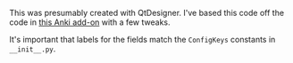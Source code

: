 This was presumably created with QtDesigner. I've based this code off the code
in [this Anki
add-on](https://github.com/kelciour/batch-download-pictures-from-google-images)
with a few tweaks.

It's important that labels for the fields match the `ConfigKeys` constants in
`__init__.py`.
